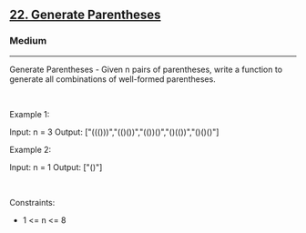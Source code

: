 <h2><a href="https://leetcode.com/problems/generate-parentheses/">22. Generate Parentheses</a></h2><h3>Medium</h3><hr>Generate Parentheses - Given n pairs of parentheses, write a function to generate all combinations of well-formed parentheses.

 

Example 1:

Input: n = 3
Output: ["((()))","(()())","(())()","()(())","()()()"]


Example 2:

Input: n = 1
Output: ["()"]


 

Constraints:

 * 1 <= n <= 8